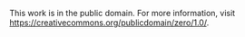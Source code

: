 This work is in the public domain. For more information, visit https://creativecommons.org/publicdomain/zero/1.0/.